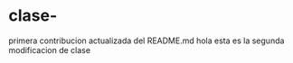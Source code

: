 # clase-
primera contribucion actualizada del README.md
hola esta es la segunda modificacion de clase 
